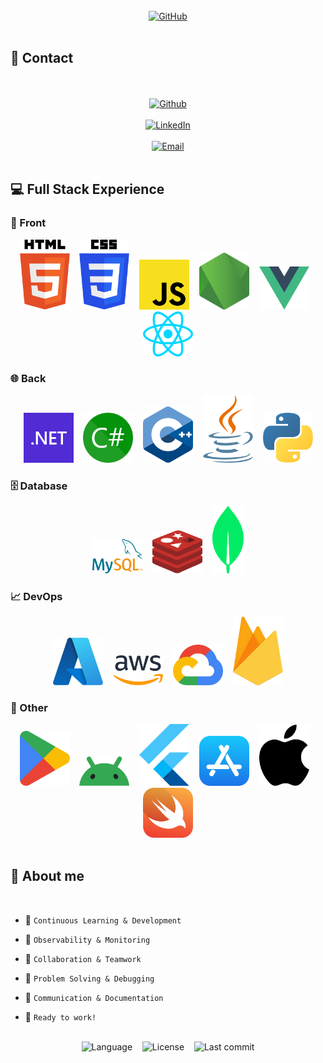<br />

<div align="center">
  <a href="https://github.com/juanjosecavila">
    <img
      title="GitHub"
      src="https://img.shields.io/badge/-Welcome%20to%20my%20GitHub-black?logo=Github&logoColor=white"
      alt="GitHub"
      style="width: 750px; height: auto;">
  </a>
</div>

<br />

## 👤 Contact

<br />

<br />

<div align="center">
  <a href="https://github.com/juanjosecavila">
    <img
      title="Github"
      src="https://img.shields.io/badge/juanjosecavila-black?logo=github&logoColor=white"
      alt="Github"
      style="width: 320px; height: auto;">
  </a>
</div>
<!--div align="center">
  <a href="https://github.com/juanjosecavila">
    <img
      title="Github"
      src="https://img.shields.io/badge/https://github.com/juanjosecavila-black?logo=github&logoColor=white"
      alt="Github"
      style="width: 650px; height: auto;">
  </a>
</div-->

<br />

<div align="center">
  <a href="https://www.linkedin.com/in/juanjosecanoavila/">
    <img
      title="LinkedIn"
      src="https://img.shields.io/badge/-juanjosecanoavila-blue?logo=Linkedin&logoColor=white&link=https://www.linkedin.com/in/juanjosecavila"
      alt="LinkedIn"
      style="width: 360px; height: auto;">
  </a>
</div>
<!--div align="center">
  <a href="https://www.linkedin.com/in/juanjosecanoavila/">
    <img
      title="LinkedIn"
      src="https://img.shields.io/badge/-https://www.linkedin.com/in/juanjosecanoavila/-blue?logo=Linkedin&logoColor=white&link=https://www.linkedin.com/in/juanjosecavila"
      alt="LinkedIn"
      style="width: 750px; height: auto;">
  </a>
</div-->

<br />

<div align="center">
  <a href="mailto:juanjosecanoavila@gmail.com">
    <img
      title="Gmail"
      src="https://img.shields.io/badge/-juanjosecanoavila@gmail.com%20-%23121011?logo=gmail"
      alt="Email"
      style="width: 530px; height: auto;">
  </a>
</div>

<br />

## 💻 Full Stack Experience

### 🔎 Front

<div align="center">
  <img title="HTML" src="./img/html-5.svg"
    style="width: 80px; height: auto;">
    &nbsp;&nbsp;
  <img title="CSS" src="./img/css-3.svg"
    style="width: 80px; height: auto;">
    &nbsp;&nbsp;
  <img title="Javascript" src="./img/javascript.svg"
    style="width: 80px; height: auto;">
    &nbsp;&nbsp;
  <img title="Node" src="./img/nodejs-icon-alt.svg"
    style="width: 80px; height: auto;">
    &nbsp;&nbsp;
  <img title="Vue" src="./img/vue.svg"
    style="width: 80px; height: auto;">
    &nbsp;&nbsp;
  <img title="React" src="./img/react.svg"
    style="width: 80px; height: auto;">
</div>

### 🌐 Back

<div align="center">
  <img title=".NET" src="./img/dotnet.svg"
    style="width: 80px; height: auto;">
    &nbsp;&nbsp;
  <img title="C#" src="./img/c-sharp.svg"
    style="width: 80px; height: auto;">
    &nbsp;&nbsp;
  <img title="C++" src="./img/c-plusplus.svg"
    style="width: 80px; height: auto;">
    &nbsp;&nbsp;
  <img title="Java" src="./img/java.svg"
    style="width: 80px; height: auto;">
    &nbsp;&nbsp;
  <img title="Python" src="./img/python.svg"
    style="width: 80px; height: auto;">
</div>

### 🗄 Database

<div align="center">
  <img title="MySQL" src="./img/mysql.svg"
    style="width: 80px; height: auto;">
    &nbsp;&nbsp;
  <img title="Redis" src="./img/redis.svg"
    style="width: 80px; height: auto;">
    &nbsp;&nbsp;
  <img title="Mongo" src="./img/mongodb-icon.svg"
    style="width: 50px; height: auto;">
</div>

### 📈 DevOps

<div align="center">
  <img title="Azure Functions" src="./img/microsoft-azure.svg"
    style="width: 80px; height: auto;">
    &nbsp;&nbsp;
  <img title="Amazon Web Services" src="./img/aws.svg"
    style="width: 80px; height: auto;">
    &nbsp;&nbsp;
  <img title="Google Cloud Services" src="./img/google-cloud.svg"
    style="width: 80px; height: auto;">
    &nbsp;&nbsp;
  <img title="Firebase" src="./img/firebase.svg"
    style="width: 80px; height: auto;">
</div>

### 📱 Other

<div align="center">
  <img title="Play Store" src="./img/google-play-icon.svg"
    style="width: 80px; height: auto;">
    &nbsp;&nbsp;
  <img title="Android" src="./img/android-icon.svg"
    style="width: 80px; height: auto;">
    &nbsp;&nbsp;
  <img title="Flutter" src="./img/flutter.svg"
    style="width: 80px; height: auto;">
    &nbsp;&nbsp;
  <img title="App Store" src="./img/apple-app-store.svg"
    style="width: 80px; height: auto;">
    &nbsp;&nbsp;
  <img title="Apple" src="./img/apple.svg"
    style="width: 80px; height: auto;">
    &nbsp;&nbsp;
  <img title="Swift" src="./img/swift.svg"
    style="width: 80px; height: auto;">
</div>

<br />

## 🎯 About me

<br />

- 🌱 `Continuous Learning & Development`

- 🔭 `Observability & Monitoring`

- 👯 `Collaboration & Teamwork`

- 🤔 `Problem Solving & Debugging`

- 💬 `Communication & Documentation`

- 👷 `Ready to work!`

<br />

<div align="center">
  <img title="Repo Stats"
    src="https://img.shields.io/github/languages/top/juanjosecavila/juanjosecavila"
    alt="Language"
    style="width: auto; height: auto; max-height:120px;">
    &nbsp;&nbsp;
  <img title="Repo Stats"
    src="https://img.shields.io/github/license/juanjosecavila/juanjosecavila"
    alt="License"
    style="width: auto; height: auto; max-height:120px;">
    &nbsp;&nbsp;
  <img title="Repo Stats"
    src="https://img.shields.io/github/last-commit/juanjosecavila/juanjosecavila"
    alt="Last commit"
    style="width: auto; height: auto; max-height:120px;">
</div>
